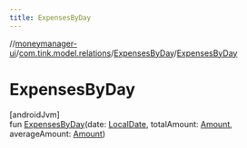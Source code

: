 ```yaml
---
title: ExpensesByDay
---
```

//[moneymanager-ui](../../../index.html)/[com.tink.model.relations](../index.html)/[ExpensesByDay](index.html)/[ExpensesByDay](-expenses-by-day.html)



# ExpensesByDay



[androidJvm]\
fun [ExpensesByDay](-expenses-by-day.html)(date: [LocalDate](https://developer.android.com/reference/kotlin/java/time/LocalDate.html), totalAmount: [Amount](../../com.tink.model.misc/-amount/index.html), averageAmount: [Amount](../../com.tink.model.misc/-amount/index.html))




